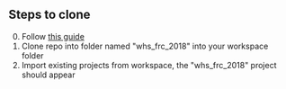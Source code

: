 ## Steps to clone
0. Follow [this guide](https://wpilib.screenstepslive.com/s/currentCS/m/getting_started/l/599679-installing-eclipse-c-java)
1. Clone repo into folder named "whs_frc_2018" into your workspace folder
2. Import existing projects from workspace, the "whs_frc_2018" project should appear
